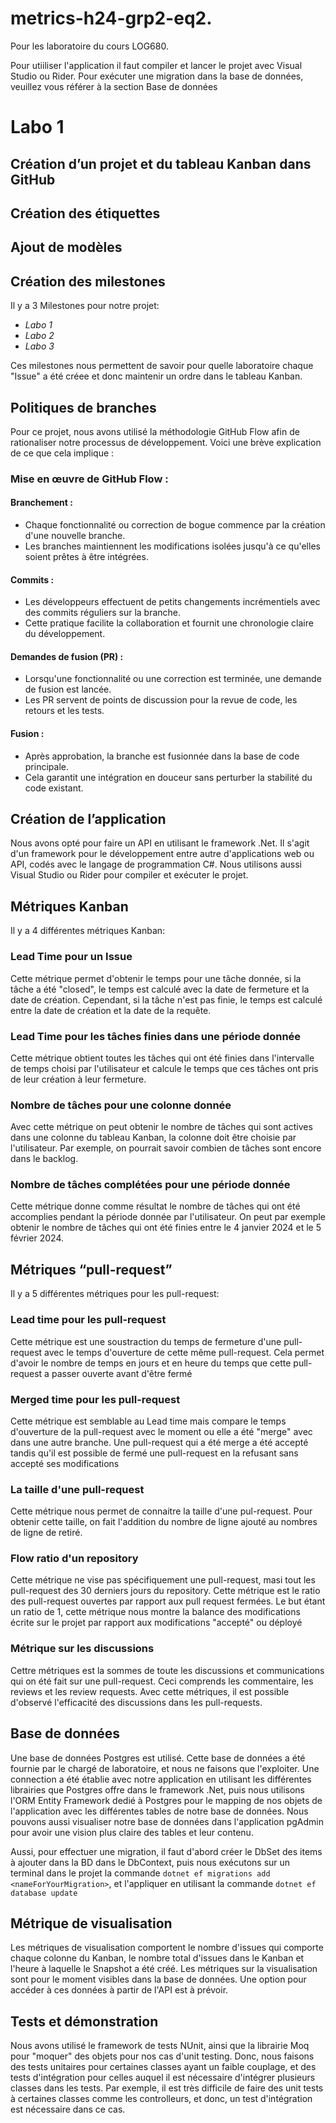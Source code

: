 # metrics-h24-grp2-eq2.
Pour les laboratoire du cours LOG680.

Pour utiiliser l'application il faut compiler et lancer le projet avec Visual Studio ou Rider.
Pour exécuter une migration dans la base de données, veuillez vous référer à la section Base de données

# Labo 1

## Création d’un projet et du tableau Kanban dans GitHub


## Création des étiquettes


## Ajout de modèles 


## Création des milestones
Il y a 3 Milestones pour notre projet: 
- *Labo 1*
- *Labo 2*
- *Labo 3*

Ces milestones nous permettent de savoir pour quelle laboratoire chaque "Issue" a été créee et donc maintenir un ordre dans le tableau Kanban. 


## Politiques de branches
Pour ce projet, nous avons utilisé la méthodologie GitHub Flow afin de rationaliser notre processus de développement. Voici une brève explication de ce que cela implique :

### Mise en œuvre de GitHub Flow :
#### Branchement :
- Chaque fonctionnalité ou correction de bogue commence par la création d'une nouvelle branche.
- Les branches maintiennent les modifications isolées jusqu'à ce qu'elles soient prêtes à être intégrées.
#### Commits :
- Les développeurs effectuent de petits changements incrémentiels avec des commits réguliers sur la branche.
- Cette pratique facilite la collaboration et fournit une chronologie claire du développement.
#### Demandes de fusion (PR) :
- Lorsqu'une fonctionnalité ou une correction est terminée, une demande de fusion est lancée.
- Les PR servent de points de discussion pour la revue de code, les retours et les tests.
#### Fusion :
- Après approbation, la branche est fusionnée dans la base de code principale.
- Cela garantit une intégration en douceur sans perturber la stabilité du code existant.

## Création de l’application
Nous avons opté pour faire un API en utilisant le framework .Net. Il s'agit d'un framework pour le développement entre autre d'applications web ou API, codés avec le langage de programmation C#. Nous utilisons aussi Visual Studio ou Rider pour compiler et exécuter le projet.

## Métriques Kanban
Il y a 4 différentes métriques Kanban: 
### Lead Time pour un Issue
Cette métrique permet d'obtenir le temps pour une tâche donnée, si la tâche a été "closed", le temps est calculé avec la date de fermeture et la date de création. Cependant, si la tâche n'est pas finie, le temps est calculé entre la date de création et la date de la requête. 

### Lead Time pour les tâches finies dans une période donnée
Cette métrique obtient toutes les tâches qui ont été finies dans l'intervalle de temps choisi par l'utilisateur et calcule le temps que ces tâches ont pris de leur création à leur fermeture. 

### Nombre de tâches pour une colonne donnée
Avec cette métrique on peut obtenir le nombre de tâches qui sont actives dans une colonne du tableau Kanban, la colonne doit être choisie par l'utilisateur. Par exemple, on pourrait savoir combien de tâches sont encore dans le backlog. 

### Nombre de tâches complétées pour une période donnée
Cette métrique donne comme résultat le nombre de tâches qui ont été accomplies pendant la période donnée par l'utilisateur. On peut par exemple obtenir le nombre de tâches qui ont été finies entre le 4 janvier 2024 et le 5 février 2024. 

## Métriques “pull-request”
Il y a 5 différentes métriques pour les pull-request:
### Lead time pour les pull-request
Cette métrique est une soustraction du temps de fermeture d'une pull-request avec le temps d'ouverture de cette même pull-request. Cela permet d'avoir le nombre de temps en jours et en heure du temps que cette pull-request a passer ouverte avant d'être fermé

### Merged time pour les pull-request
Cette métrique est semblable au Lead time mais compare le temps d'ouverture de la pull-request avec le moment ou elle a été "merge" avec dans une autre branche. Une pull-request qui a été merge a été accepté tandis qu'il est possible de fermé une pull-request en la refusant sans accepté ses modifications

### La taille d'une pull-request
Cette métrique nous permet de connaitre la taille d'une pul-request. Pour obtenir cette taille, on fait l'addition du nombre de ligne ajouté au nombres de ligne de retiré.

### Flow ratio d'un repository
Cette métrique ne vise pas spécifiquement une pull-request, masi tout les pull-request des 30 derniers jours du repository. Cette métrique est le ratio des pull-request ouvertes par rapport aux pull request fermées. Le but étant un ratio de 1, cette métrique nous montre la balance des modifications écrite sur le projet par rapport aux modifications "accepté" ou déployé

### Métrique sur les discussions
Cettre métriques est la sommes de toute les discussions et communications qui on été fait sur une pull-request. Ceci comprends les commentaire, les reviews et les review requests. Avec cette métriques, il est possible d'observé l'efficacité des discussions dans les pull-requests.


## Base de données
Une base de données Postgres est utilisé. Cette base de données a été fournie par le chargé de laboratoire, et nous ne faisons que l'exploiter. Une connection a été établie avec notre application en utilisant les différentes librairies que Postgres offre dans le framework .Net, puis nous utilisons l'ORM Entity Framework dedié à Postgres pour le mapping de nos objets de l'application avec les différentes tables de notre base de données. Nous pouvons aussi visualiser notre base de données dans l'application pgAdmin pour avoir une vision plus claire des tables et leur contenu.

Aussi, pour effectuer une migration, il faut d'abord créer le DbSet des items à ajouter dans la BD dans le DbContext, puis nous exécutons sur un terminal dans le projet la commande ```dotnet ef migrations add <nameForYourMigration>```, et l'appliquer en utilisant la commande ```dotnet ef database update```

## Métrique de visualisation
Les métriques de visualisation comportent le nombre d'issues qui comporte chaque colonne du Kanban, le nombre total d'issues dans le Kanban et l'heure à laquelle le Snapshot a été créé. Les métriques sur la visualisation sont pour le moment visibles dans la base de données. Une option pour accéder à ces données à partir de l'API est à prévoir.

## Tests et démonstration 
Nous avons utilisé le framework de tests NUnit, ainsi que la librairie Moq pour "moquer" des objets pour nos cas d'unit testing. Donc, nous faisons des tests unitaires pour certaines classes ayant un faible couplage, et des tests d'intégration pour celles auquel il est nécessaire d'intégrer plusieurs classes dans les tests. Par exemple, il est très difficile de faire des unit tests à certaines classes comme les controlleurs, et donc, un test d'intégration est nécessaire dans ce cas.


